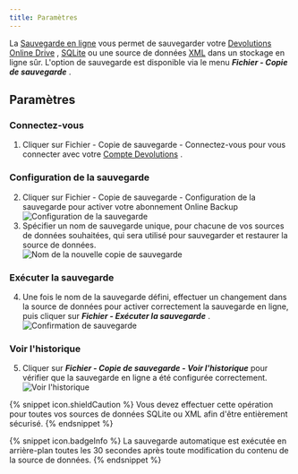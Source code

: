 ```yaml
---
title: Paramètres
---
```

La [Sauvegarde en ligne](/fr/cloud/rdm-online-services/online-backup/) vous permet de sauvegarder votre [Devolutions Online Drive](/fr/rdm/mac/data-sources/data-sources-types/online-drive/) , [SQLite](/fr/rdm/mac/data-sources/data-sources-types/sqlite/) ou une source de données [XML](/fr/rdm/mac/data-sources/data-sources-types/xml/) dans un stockage en ligne sûr. L'option de sauvegarde est disponible via le menu ***Fichier - Copie de sauvegarde*** .  

## Paramètres 

### Connectez-vous 

1. Cliquer sur Fichier - Copie de sauvegarde - Connectez-vous pour vous connecter avec votre [Compte Devolutions](/fr/cloud/devolutions-account/create-devolutions-account/) . 

### Configuration de la sauvegarde 

2. Cliquer sur Fichier - Copie de sauvegarde - Configuration de la sauvegarde pour activer votre abonnement Online Backup  
![Configuration de la sauvegarde](https://webdevolutions.azureedge.net/docs/fr/rdm/mac/RdmMac4013.png) 
1. Spécifier un nom de sauvegarde unique, pour chacune de vos sources de données souhaitées, qui sera utilisé pour sauvegarder et restaurer la source de données.  
![Nom de la nouvelle copie de sauvegarde](https://webdevolutions.azureedge.net/docs/fr/rdm/mac/RdmMac4014.png) 

### Exécuter la sauvegarde 

4. Une fois le nom de la sauvegarde défini, effectuer un changement dans la source de données pour activer correctement la sauvegarde en ligne, puis cliquer sur ***Fichier - Exécuter la sauvegarde*** .  
![Confirmation de sauvegarde](https://webdevolutions.azureedge.net/docs/fr/rdm/mac/RdmMac4015.png) 

### Voir l'historique 

5. Cliquer sur ***Fichier - Copie de sauvegarde - Voir l'historique*** pour vérifier que la sauvegarde en ligne a été configurée correctement.  
![Voir l'historique](https://webdevolutions.azureedge.net/docs/fr/rdm/mac/2015-05-25_13-12-31.png) 

{% snippet icon.shieldCaution %} 
Vous devez effectuer cette opération pour toutes vos sources de données SQLite ou XML afin d'être entièrement sécurisé. 
{% endsnippet %}
 
{% snippet icon.badgeInfo %} 
La sauvegarde automatique est exécutée en arrière-plan toutes les 30 secondes après toute modification du contenu de la source de données. 
{% endsnippet %}
 

